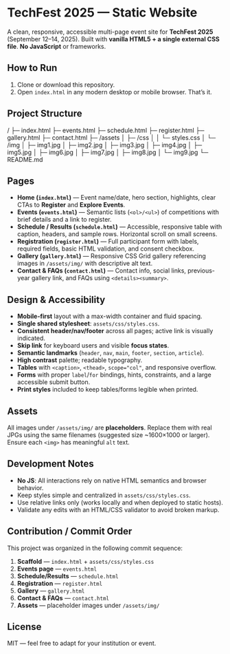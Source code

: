 # TechFest 2025 — Static Website

A clean, responsive, accessible multi-page event site for **TechFest 2025** (September 12–14, 2025). Built with **vanilla HTML5 + a single external CSS file**. **No JavaScript** or frameworks.

## How to Run
1. Clone or download this repository.
2. Open `index.html` in any modern desktop or mobile browser. That’s it.

## Project Structure

/
├─ index.html
├─ events.html
├─ schedule.html
├─ register.html
├─ gallery.html
├─ contact.html
├─ /assets
│ ├─ /css
│ │ └─ styles.css
│ └─ /img
│ ├─ img1.jpg
│ ├─ img2.jpg
│ ├─ img3.jpg
│ ├─ img4.jpg
│ ├─ img5.jpg
│ ├─ img6.jpg
│ ├─ img7.jpg
│ ├─ img8.jpg
│ └─ img9.jpg
└─ README.md


## Pages
- **Home (`index.html`)** — Event name/date, hero section, highlights, clear CTAs to **Register** and **Explore Events**.
- **Events (`events.html`)** — Semantic lists (`<ol>/<ul>`) of competitions with brief details and a link to register.
- **Schedule / Results (`schedule.html`)** — Accessible, responsive table with caption, headers, and sample rows. Horizontal scroll on small screens.
- **Registration (`register.html`)** — Full participant form with labels, required fields, basic HTML validation, and consent checkbox.
- **Gallery (`gallery.html`)** — Responsive CSS Grid gallery referencing images in `/assets/img/` with descriptive alt text.
- **Contact & FAQs (`contact.html`)** — Contact info, social links, previous-year gallery link, and FAQs using `<details><summary>`.

## Design & Accessibility
- **Mobile-first** layout with a max-width container and fluid spacing.
- **Single shared stylesheet**: `assets/css/styles.css`.
- **Consistent header/nav/footer** across all pages; active link is visually indicated.
- **Skip link** for keyboard users and visible **focus states**.
- **Semantic landmarks** (`header`, `nav`, `main`, `footer`, `section`, `article`).
- **High contrast** palette; readable typography.
- **Tables** with `<caption>`, `<thead>`, `scope="col"`, and responsive overflow.
- **Forms** with proper `label`/`for` bindings, hints, constraints, and a large accessible submit button.
- **Print styles** included to keep tables/forms legible when printed.

## Assets
All images under `/assets/img/` are **placeholders**. Replace them with real JPGs using the same filenames (suggested size ~1600×1000 or larger). Ensure each `<img>` has meaningful `alt` text.

## Development Notes
- **No JS**: All interactions rely on native HTML semantics and browser behavior.
- Keep styles simple and centralized in `assets/css/styles.css`.
- Use relative links only (works locally and when deployed to static hosts).
- Validate any edits with an HTML/CSS validator to avoid broken markup.

## Contribution / Commit Order
This project was organized in the following commit sequence:
1. **Scaffold** — `index.html` + `assets/css/styles.css`
2. **Events page** — `events.html`
3. **Schedule/Results** — `schedule.html`
4. **Registration** — `register.html`
5. **Gallery** — `gallery.html`
6. **Contact & FAQs** — `contact.html`
7. **Assets** — placeholder images under `/assets/img/`

## License
MIT — feel free to adapt for your institution or event.
